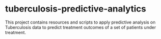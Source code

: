 # tuberculosis-predictive-analytics
This project contains resources and scripts to apply predictive analysis on Tuberculosis data to predict treatment outcomes of a set of patients under treatment.
